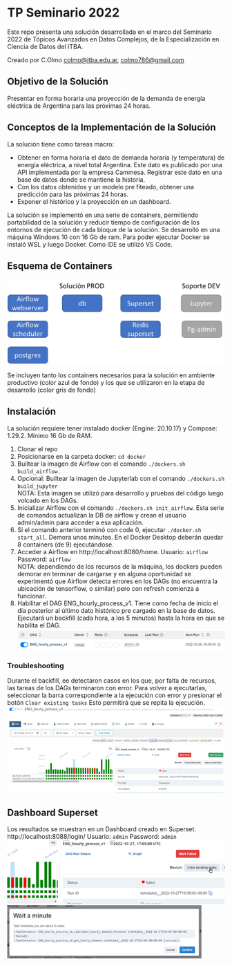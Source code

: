 # TP Seminario 2022
Este repo presenta una solución desarrollada en el marco del Seminario 2022 de Tópicos
Avanzados en Datos Complejos, de la Especialización en Ciencia de Datos del ITBA.

Creado por C.Olmo colmo@itba.edu.ar, colmo786@gmail.com

## Objetivo de la Solución
Presentar en forma horaria una proyección de la demanda de energía eléctrica de Argentina para las próximas 24 horas.

## Conceptos de la Implementación de la Solución
La solución tiene como tareas macro:
- Obtener en forma horaria el dato de demanda horaria (y temperatura) de energía eléctrica, a nivel total Argentina. Este dato es publicado por una API implementada por la empresa Cammesa. Registrar este dato en una base de datos donde se mantiene la historia.
- Con los datos obtenidos y un modelo pre fiteado, obtener una predicción para las próximas 24 horas.
- Exponer el histórico y la proyección en un dashboard.

La solución se implementó en una serie de containers, permitiendo portabilidad de la solución y reducir tiempo de configuración de los entornos de ejecución de cada bloque de la solución. Se desarrolló en una máquina Windows 10 con 16 Gb de ram. Para poder ejecutar Docker se instaló WSL y luego Docker. Como IDE se utilizó VS Code.
## Esquema de Containers
![](./docs/images/energy_app_dockers.png)

Se incluyen tanto los containers necesarios para la solución en ambiente productivo (color azul de fondo) y los que se utilizaron en la etapa de desarrollo (color gris de fondo)

## Instalación
La solución requiere tener instalado docker (Engine: 20.10.17) y Compose: 1.29.2. Mínimo 16 Gb de RAM.
1. Clonar el repo
2. Posicionarse en la carpeta docker: `cd docker`
3. Builtear la imagen de Airflow con el comando `./dockers.sh build_airflow.`
4. Opcional: Builtear la imagen de Jupyterlab con el comando `./dockers.sh build_jupyter`<br>
NOTA: Esta imagen se utilizó para desarrollo y pruebas del código luego volcado en los DAGs.
5. Inicializar Airflow con el comando `./dockers.sh init_airflow`. Esta serie de comandos actualizan la DB de airflow y crean el usuario admin/admin para acceder a esa aplicación.
6. Si el comando anterior terminó con code 0, ejecutar `./docker.sh start_all`. Demora unos minutos.
En el Docker Desktop deberán quedar 8 containers (de 9) ejecutándose.
7. Acceder a Airflow en http://localhost:8080/home. Usuario: `airflow` Password: `airflow` <br>
NOTA: dependiendo de los recursos de la máquina, los dockers pueden demorar en terminar de cargarse y en alguna oportunidad se experimentó que Airflow detecta errores en los DAGs (no encuentra la ubicación de tensorflow, o similar) pero con refresh comienza a funcionar.
8. Habilitar el DAG ENG_hourly_process_v1. Tiene como fecha de inicio el día posterior al último dato histórico pre cargado en la base de datos. Ejecutará un backfill (cada hora, a los 5 minutos) hasta la hora en que se habilita el DAG.<br>
![](./docs/images/ENG_airflow_dag.png)

### Troubleshooting
Durante el backfill, ee detectaron casos en los que, por falta de recursos, las tareas de los DAGs terminaron con error.
Para volver a ejecutarlas, seleccionar la barra correspondiente a la ejecución con error y presionar el botón `Clear existing tasks` Esto permitirá que se repita la ejecución.<br>
![](./docs/images/ENG_airflow_dag_running.png)

## Dashboard Superset
Los resultados se muestran en un Dashboard creado en Superset. http://localhost:8088/login/
Usuario: `admin` Password: `admin`<br>
![](./docs/images/ENG_dag_re_run_1.png)<br>
![](./docs/images/ENG_dag_re_run_2.png)



